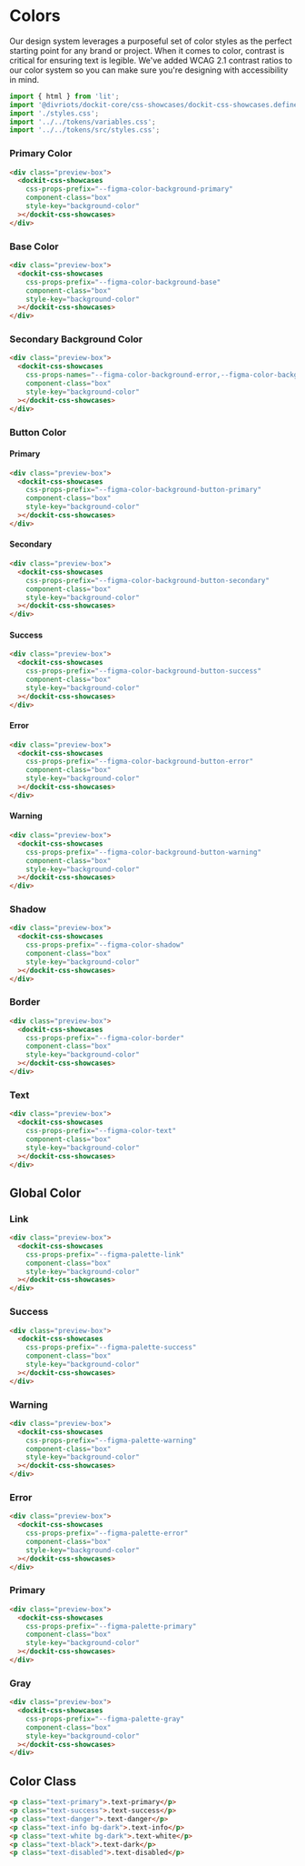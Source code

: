 # Colors

Our design system leverages a purposeful set of color styles as the perfect starting point for any brand or project. When it comes to color, contrast is critical for ensuring text is legible. We've added WCAG 2.1 contrast ratios to our color system so you can make sure you're designing with accessibility in mind.

```js script
import { html } from 'lit';
import '@divriots/dockit-core/css-showcases/dockit-css-showcases.define.js';
import './styles.css';
import '../../tokens/variables.css';
import '../../tokens/src/styles.css';
```

### Primary Color

```html story
<div class="preview-box">
  <dockit-css-showcases
    css-props-prefix="--figma-color-background-primary"
    component-class="box"
    style-key="background-color"
  ></dockit-css-showcases>
</div>
```

### Base Color

```html story
<div class="preview-box">
  <dockit-css-showcases
    css-props-prefix="--figma-color-background-base"
    component-class="box"
    style-key="background-color"
  ></dockit-css-showcases>
</div>
```

### Secondary Background Color

```html story
<div class="preview-box">
  <dockit-css-showcases
    css-props-names="--figma-color-background-error,--figma-color-background-link,--figma-color-background-success,--figma-color-background-disable"
    component-class="box"
    style-key="background-color"
  ></dockit-css-showcases>
</div>
```

### Button Color

#### Primary

```html story
<div class="preview-box">
  <dockit-css-showcases
    css-props-prefix="--figma-color-background-button-primary"
    component-class="box"
    style-key="background-color"
  ></dockit-css-showcases>
</div>
```

#### Secondary

```html story
<div class="preview-box">
  <dockit-css-showcases
    css-props-prefix="--figma-color-background-button-secondary"
    component-class="box"
    style-key="background-color"
  ></dockit-css-showcases>
</div>
```

#### Success

```html story
<div class="preview-box">
  <dockit-css-showcases
    css-props-prefix="--figma-color-background-button-success"
    component-class="box"
    style-key="background-color"
  ></dockit-css-showcases>
</div>
```

#### Error

```html story
<div class="preview-box">
  <dockit-css-showcases
    css-props-prefix="--figma-color-background-button-error"
    component-class="box"
    style-key="background-color"
  ></dockit-css-showcases>
</div>
```

#### Warning

```html story
<div class="preview-box">
  <dockit-css-showcases
    css-props-prefix="--figma-color-background-button-warning"
    component-class="box"
    style-key="background-color"
  ></dockit-css-showcases>
</div>
```

### Shadow

```html story
<div class="preview-box">
  <dockit-css-showcases
    css-props-prefix="--figma-color-shadow"
    component-class="box"
    style-key="background-color"
  ></dockit-css-showcases>
</div>
```

### Border

```html story
<div class="preview-box">
  <dockit-css-showcases
    css-props-prefix="--figma-color-border"
    component-class="box"
    style-key="background-color"
  ></dockit-css-showcases>
</div>
```

### Text

```html story
<div class="preview-box">
  <dockit-css-showcases
    css-props-prefix="--figma-color-text"
    component-class="box"
    style-key="background-color"
  ></dockit-css-showcases>
</div>
```

## Global Color

### Link

```html story
<div class="preview-box">
  <dockit-css-showcases
    css-props-prefix="--figma-palette-link"
    component-class="box"
    style-key="background-color"
  ></dockit-css-showcases>
</div>
```

### Success

```html story
<div class="preview-box">
  <dockit-css-showcases
    css-props-prefix="--figma-palette-success"
    component-class="box"
    style-key="background-color"
  ></dockit-css-showcases>
</div>
```

### Warning

```html story
<div class="preview-box">
  <dockit-css-showcases
    css-props-prefix="--figma-palette-warning"
    component-class="box"
    style-key="background-color"
  ></dockit-css-showcases>
</div>
```

### Error

```html story
<div class="preview-box">
  <dockit-css-showcases
    css-props-prefix="--figma-palette-error"
    component-class="box"
    style-key="background-color"
  ></dockit-css-showcases>
</div>
```

### Primary

```html story
<div class="preview-box">
  <dockit-css-showcases
    css-props-prefix="--figma-palette-primary"
    component-class="box"
    style-key="background-color"
  ></dockit-css-showcases>
</div>
```

### Gray

```html story
<div class="preview-box">
  <dockit-css-showcases
    css-props-prefix="--figma-palette-gray"
    component-class="box"
    style-key="background-color"
  ></dockit-css-showcases>
</div>
```

## Color Class

```html preview-story
<p class="text-primary">.text-primary</p>
<p class="text-success">.text-success</p>
<p class="text-danger">.text-danger</p>
<p class="text-info bg-dark">.text-info</p>
<p class="text-white bg-dark">.text-white</p>
<p class="text-black">.text-dark</p>
<p class="text-disabled">.text-disabled</p>
```
